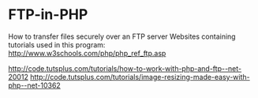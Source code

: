 # FTP-in-PHP
How to transfer files securely over an FTP server
Websites containing tutorials used in this program:
http://www.w3schools.com/php/php_ref_ftp.asp


http://code.tutsplus.com/tutorials/how-to-work-with-php-and-ftp--net-20012
http://code.tutsplus.com/tutorials/image-resizing-made-easy-with-php--net-10362
